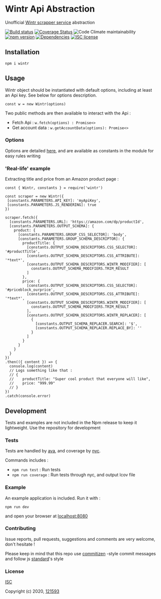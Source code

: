 # Wintr Api Abstraction
Unofficial [Wintr scrapper service](https://wintr.com) abstraction

[![Build status](https://gitlab.com/121593/wintr/badges/master/pipeline.svg)](https://gitlab.com/121593/wintr/pipelines)
[![Coverage Status](https://coveralls.io/repos/gitlab/121593/wintr/badge.svg?branch=master)](https://coveralls.io/gitlab/121593/wintr?branch=master)
![Code Climate maintainability](https://img.shields.io/codeclimate/maintainability/121593/wintr)
[![npm version](https://badge.fury.io/js/wintr.svg)](https://badge.fury.io/js/wintr)
[![Dependencies](https://david-dm.org/121593/wintr.svg)](https://david-dm.org/121593/wintr.svg)
[![ISC license](http://img.shields.io/badge/license-ISC-brightgreen.svg)](http://opensource.org/licenses/ISC)

## Installation
`npm i wintr`

## Usage
Wintr object should be instantiated with default options, including at least an Api key. See below for options description.
 
```ecmascript 6
const w = new Wintr(options)
```

Two public methods are then available to interact with the Api :

- Fetch Api : 
`w.fetch(options) : Promise<>`
- Get account data : 
`w.getAccountData(options): Promise<>`

### Options
Options are detailed [here](https://www.wintr.com/api-documentation), and are available as constants in the module for easy rules writing


### 'Real-life' example

Extracting title and price from an Amazon product page :

```ecmascript 6
const { Wintr, constants } = require('wintr')

const scraper = new Wintr({
 [constants.PARAMETERS.API_KEY]: 'myApiKey',
 [constants.PARAMETERS.JS_RENDERING]: true
})

scraper.fetch({
  [constants.PARAMETERS.URL]: 'https://amazon.com/dp/productId',
  [constants.PARAMETERS.OUTPUT_SCHEMA]: {
    product: {
      [constants.PARAMETERS.GROUP_CSS_SELECTOR]: 'body',
      [constants.PARAMETERS.GROUP_SCHEMA_DESCRIPTOR]: {
        productTitle: {
          [constants.OUTPUT_SCHEMA_DESCRIPTORS.CSS_SELECTOR]: '#productTitle',
          [constants.OUTPUT_SCHEMA_DESCRIPTORS.CSS_ATTRIBUTE]: '*text*',
          [constants.OUTPUT_SCHEMA_DESCRIPTORS.WINTR_MODIFIER]: [
            constants.OUTPUT_SCHEMA_MODIFIERS.TRIM_RESULT
          ]
        },
        price: {
          [constants.OUTPUT_SCHEMA_DESCRIPTORS.CSS_SELECTOR]: '#priceblock_ourprice',
          [constants.OUTPUT_SCHEMA_DESCRIPTORS.CSS_ATTRIBUTE]: '*text*',
          [constants.OUTPUT_SCHEMA_DESCRIPTORS.WINTR_MODIFIER]: [
            constants.OUTPUT_SCHEMA_MODIFIERS.TRIM_RESULT
          ],
          [constants.OUTPUT_SCHEMA_DESCRIPTORS.WINTR_REPLACER]: [
            {
              [constants.OUTPUT_SCHEMA_REPLACER.SEARCH]: '$',
              [constants.OUTPUT_SCHEMA_REPLACER.REPLACE_BY]: ''
            }
          ]
        }
      }
    }
  }
})
.then(({ content }) => { 
  console.log(content)
  // Logs something like that :
  // {
  //    productTitle: "Super cool product that everyone will like",
  //    price: "999.99"
  // }
})
.catch(console.error)
```

## Development
Tests and examples are not included in the Npm release to keep it lightweight.
Use the repository for development

### Tests
Tests are handled by [ava](https://github.com/avajs/ava), and coverage by [nyc](https://github.com/istanbuljs/nyc).

Commands includes : 
- `npm run test` : Run tests
- `npm run coverage` : Run tests through nyc, and output lcov file

### Example
An example application is included. Run it with : 

`npm run dev` 

and open your browser at [localhost:8080](http://localhost:8080)

### Contributing
Issue reports, pull requests, suggestions and comments are very welcome, don't hesitate !

Please keep in mind that this repo use [commitizen](https://github.com/commitizen/cz-cli) -style commit messages and follow js [standard](https://standardjs.com/)'s style

### License

[ISC](https://choosealicense.com/licenses/isc/)

Copyright (c) 2020, [121593](https://github.com/121593)
